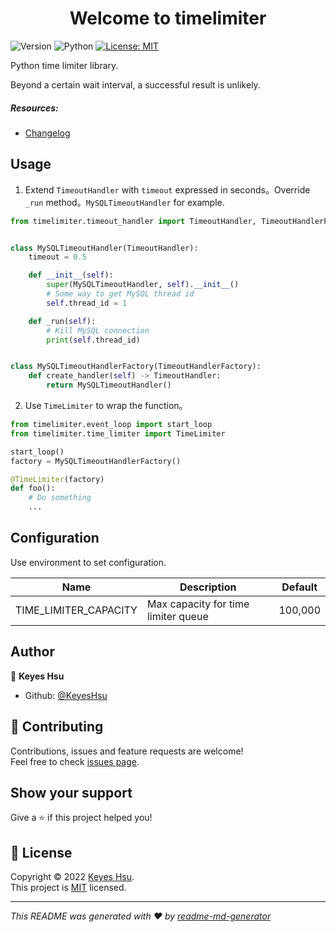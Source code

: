 <h1 align="center">Welcome to timelimiter </h1>
<p>
  <img alt="Version" src="https://img.shields.io/badge/version-0.1.0-blue.svg?cacheSeconds=2592000" />
  <img alt="Python" src="https://img.shields.io/badge/python-3.7%20%7C%203.8%20%7C%203.9%20%7C%203.10-blue"/>
  <a href="https://github.com/KeyesHsu/timelimiter/blob/main/LICENSE" target="_blank">
    <img alt="License: MIT" src="https://img.shields.io/badge/License-MIT-yellow.svg" />
  </a>
</p>


Python time limiter library.

Beyond a certain wait interval, a successful result is unlikely.

##### Resources:
* [Changelog](https://github.com/KeyesHsu/timelimiter/blob/main/CHANGELOG.md)


## Usage
1. Extend `TimeoutHandler` with `timeout` expressed in seconds。Override `_run` method。`MySQLTimeoutHandler` for example.

```python
from timelimiter.timeout_handler import TimeoutHandler, TimeoutHandlerFactory


class MySQLTimeoutHandler(TimeoutHandler):
    timeout = 0.5

    def __init__(self):
        super(MySQLTimeoutHandler, self).__init__()
        # Some way to get MySQL thread id
        self.thread_id = 1

    def _run(self):
        # Kill MySQL connection
        print(self.thread_id)


class MySQLTimeoutHandlerFactory(TimeoutHandlerFactory):
    def create_handler(self) -> TimeoutHandler:
        return MySQLTimeoutHandler()
```

2. Use `TimeLimiter` to wrap the function。

```python
from timelimiter.event_loop import start_loop
from timelimiter.time_limiter import TimeLimiter

start_loop()
factory = MySQLTimeoutHandlerFactory()

@TimeLimiter(factory)
def foo():
    # Do something
    ...
```

## Configuration
Use environment to set configuration.

| Name                  | Description                         | Default |
|-----------------------|-------------------------------------|---------|
| TIME_LIMITER_CAPACITY | Max capacity for time limiter queue | 100,000 |


## Author

👤 **Keyes Hsu**

* Github: [@KeyesHsu](https://github.com/KeyesHsu)

## 🤝 Contributing

Contributions, issues and feature requests are welcome!<br />Feel free to check [issues page](https://github.com/KeyesHsu/timelimiter/issues).

## Show your support

Give a ⭐️ if this project helped you!

## 📝 License

Copyright © 2022 [Keyes Hsu](https://github.com/KeyesHsu).<br />
This project is [MIT](https://github.com/KeyesHsu/timelimiter/blob/main/LICENSE) licensed.

***
_This README was generated with ❤️ by [readme-md-generator](https://github.com/kefranabg/readme-md-generator)_

